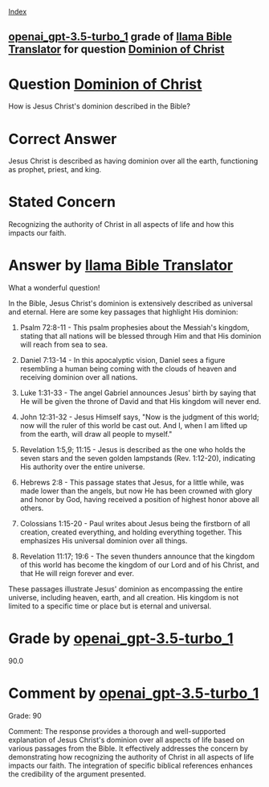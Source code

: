 
[Index](../../../../index.md)
## [openai_gpt-3.5-turbo_1](../../../grading_models/openai_gpt-3.5-turbo_1.md) grade of [llama Bible Translator](../../../answering_models/llama_Bible_Translator.md) for question [Dominion of Christ](../../../questions/Dominion_of_Christ.md)

# Question [Dominion of Christ](../../../questions/Dominion_of_Christ.md)
How is Jesus Christ's dominion described in the Bible?

# Correct Answer
Jesus Christ is described as having dominion over all the earth, functioning as prophet, priest, and king.

# Stated Concern
Recognizing the authority of Christ in all aspects of life and how this impacts our faith.

# Answer by [llama Bible Translator](../../../answering_models/llama_Bible_Translator.md)
What a wonderful question!

In the Bible, Jesus Christ's dominion is extensively described as universal and eternal. Here are some key passages that highlight His dominion:

1. Psalm 72:8-11 - This psalm prophesies about the Messiah's kingdom, stating that all nations will be blessed through Him and that His dominion will reach from sea to sea.

2. Daniel 7:13-14 - In this apocalyptic vision, Daniel sees a figure resembling a human being coming with the clouds of heaven and receiving dominion over all nations.

3. Luke 1:31-33 - The angel Gabriel announces Jesus' birth by saying that He will be given the throne of David and that His kingdom will never end.

4. John 12:31-32 - Jesus Himself says, "Now is the judgment of this world; now will the ruler of this world be cast out. And I, when I am lifted up from the earth, will draw all people to myself."

5. Revelation 1:5,9; 11:15 - Jesus is described as the one who holds the seven stars and the seven golden lampstands (Rev. 1:12-20), indicating His authority over the entire universe.

6. Hebrews 2:8 - This passage states that Jesus, for a little while, was made lower than the angels, but now He has been crowned with glory and honor by God, having received a position of highest honor above all others.

7. Colossians 1:15-20 - Paul writes about Jesus being the firstborn of all creation, created everything, and holding everything together. This emphasizes His universal dominion over all things.

8. Revelation 11:17; 19:6 - The seven thunders announce that the kingdom of this world has become the kingdom of our Lord and of his Christ, and that He will reign forever and ever.

These passages illustrate Jesus' dominion as encompassing the entire universe, including heaven, earth, and all creation. His kingdom is not limited to a specific time or place but is eternal and universal.

# Grade by [openai_gpt-3.5-turbo_1](../../../grading_models/openai_gpt-3.5-turbo_1.md)
90.0

# Comment by [openai_gpt-3.5-turbo_1](../../../grading_models/openai_gpt-3.5-turbo_1.md)
Grade: 90

Comment: The response provides a thorough and well-supported explanation of Jesus Christ's dominion over all aspects of life based on various passages from the Bible. It effectively addresses the concern by demonstrating how recognizing the authority of Christ in all aspects of life impacts our faith. The integration of specific biblical references enhances the credibility of the argument presented.
